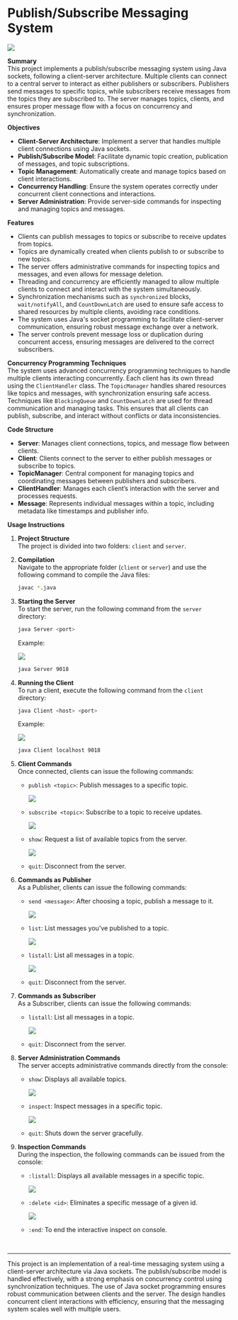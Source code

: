 # Publish/Subscribe Messaging System

<a href="#"><img src="./assets/pub-sub.png"></a>

**Summary**  
This project implements a publish/subscribe messaging system using Java sockets, following a client-server architecture. Multiple clients can connect to a central server to interact as either publishers or subscribers. Publishers send messages to specific topics, while subscribers receive messages from the topics they are subscribed to. The server manages topics, clients, and ensures proper message flow with a focus on concurrency and synchronization.

**Objectives**

- **Client-Server Architecture**: Implement a server that handles multiple client connections using Java sockets.
- **Publish/Subscribe Model**: Facilitate dynamic topic creation, publication of messages, and topic subscriptions.
- **Topic Management**: Automatically create and manage topics based on client interactions.
- **Concurrency Handling**: Ensure the system operates correctly under concurrent client connections and interactions.
- **Server Administration**: Provide server-side commands for inspecting and managing topics and messages.

**Features**

- Clients can publish messages to topics or subscribe to receive updates from topics.
- Topics are dynamically created when clients publish to or subscribe to new topics.
- The server offers administrative commands for inspecting topics and messages, and even allows for message deletion.
- Threading and concurrency are efficiently managed to allow multiple clients to connect and interact with the system simultaneously.
- Synchronization mechanisms such as `synchronized` blocks, `wait/notifyAll`, and `CountDownLatch` are used to ensure safe access to shared resources by multiple clients, avoiding race conditions.
- The system uses Java's socket programming to facilitate client-server communication, ensuring robust message exchange over a network.
- The server controls prevent message loss or duplication during concurrent access, ensuring messages are delivered to the correct subscribers.

**Concurrency Programming Techniques**  
The system uses advanced concurrency programming techniques to handle multiple clients interacting concurrently. Each client has its own thread using the `ClientHandler` class. The `TopicManager` handles shared resources like topics and messages, with synchronization ensuring safe access. Techniques like `BlockingQueue` and `CountDownLatch` are used for thread communication and managing tasks. This ensures that all clients can publish, subscribe, and interact without conflicts or data inconsistencies.

**Code Structure**

- **Server**: Manages client connections, topics, and message flow between clients.
- **Client**: Clients connect to the server to either publish messages or subscribe to topics.
- **TopicManager**: Central component for managing topics and coordinating messages between publishers and subscribers.
- **ClientHandler**: Manages each client’s interaction with the server and processes requests.
- **Message**: Represents individual messages within a topic, including metadata like timestamps and publisher info.

**Usage Instructions**

1. **Project Structure**  
   The project is divided into two folders: `client` and `server`.

2. **Compilation**  
   Navigate to the appropriate folder (`client` or `server`) and use the following command to compile the Java files:

   ```bash
   javac *.java
   ```

3. **Starting the Server**  
   To start the server, run the following command from the `server` directory:

   ```bash
   java Server <port>
   ```

   Example:

   <a href="#"><img src="./assets/01-server-launch.gif"></a>

   ```bash
   java Server 9018
   ```

4. **Running the Client**  
   To run a client, execute the following command from the `client` directory:

   ```bash
   java Client <host> <port>
   ```

   Example:

   <a href="#"><img src="./assets/02-client-launch.gif"></a>

   ```bash
   java Client localhost 9018
   ```

5. **Client Commands**  
   Once connected, clients can issue the following commands:

   - `publish <topic>`: Publish messages to a specific topic.

     <a href="#"><img src="./assets/03-publish-topic.gif"></a>

   - `subscribe <topic>`: Subscribe to a topic to receive updates.

     <a href="#"><img src="./assets/05-subscribe-topic.gif"></a>

   - `show`: Request a list of available topics from the server.

     <a href="#"><img src="./assets/06-show-topic.gif"></a>

   - `quit`: Disconnect from the server.

6. **Commands as Publisher**  
   As a Publisher, clients can issue the following commands:

   - `send <message>`: After choosing a topic, publish a message to it.

     <a href="#"><img src="./assets/04-send-topic.gif"></a>

   - `list`: List messages you’ve published to a topic.

     <a href="#"><img src="./assets/07-publisher-list.gif"></a>

   - `listall`: List all messages in a topic.

     <a href="#"><img src="./assets/08-publisher-listall.gif"></a>

   - `quit`: Disconnect from the server.

7. **Commands as Subscriber**  
   As a Subscriber, clients can issue the following commands:

   - `listall`: List all messages in a topic.

     <a href="#"><img src="./assets/09-subscriber-listall.gif"></a>

   - `quit`: Disconnect from the server.

8. **Server Administration Commands**  
   The server accepts administrative commands directly from the console:

   - `show`: Displays all available topics.

     <a href="#"><img src="./assets/10-server-show.gif"></a>

   - `inspect`: Inspect messages in a specific topic.

     <a href="#"><img src="./assets/11-server-inspect.gif"></a>

   - `quit`: Shuts down the server gracefully.

9. **Inspection Commands**  
   During the inspection, the following commands can be issued from the console:

   - `:listall`: Displays all available messages in a specific topic.

     <a href="#"><img src="./assets/12-server-listall.gif"></a>

   - `:delete <id>`: Eliminates a specific message of a given id.

     <a href="#"><img src="./assets/13-server-delete.gif"></a>

   - `:end`: To end the interactive inspect on console.

<br>

---

This project is an implementation of a real-time messaging system using a client-server architecture via Java sockets. The publish/subscribe model is handled effectively, with a strong emphasis on concurrency control using synchronization techniques. The use of Java socket programming ensures robust communication between clients and the server. The design handles concurrent client interactions with efficiency, ensuring that the messaging system scales well with multiple users.

